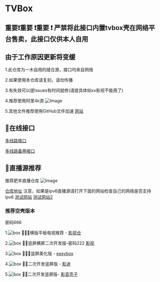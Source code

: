 # TVBox

**重要❗重要 ❗重要 ❗**
严禁将此接口内置tvbox壳在网络平台售卖，此接口仅供本人自用
----------
由于工作原因更新将变缓
----------

1.此仓库为一木自用的缝合源，接口均来自网络

2.如果使用本仓库请复刻，请勿传播

3.有失效可以提Issues有时间就修(请提具体如xx影视不能用了)

4.推荐使用阿里4k源
![Image](https://m.360buyimg.com/babel/jfs/t1/18649/35/19050/90124/6373edccEb854a78a/08a8f8ac153a9ea8.jpg)

5.其他文件推荐使用GitHub文件加速
[网站](https://ghproxy.com/)


## 🐳在线接口

[多线路接口](https://ghproxy.com/https://raw.githubusercontent.com/xianyuyimu/TVBOX-/main/TVBox/一木多线路.json)

[多线路备用接口](https://ghcy.eu.org/https://raw.githubusercontent.com/xianyuyimu/TVBOX-/main/TVBox/%E4%B8%80%E6%9C%A8%E5%A4%9A%E7%BA%BF%E8%B7%AF.json)


## 🐊直播源推荐
推荐肥羊直播仓库
![Image](https://pic.ziyuan.wang/2023/09/09/guest_9f112137eb4d9.jpg)

[仓库地址](https://github.com/youshandefeiyang/LiveRedirect)
注意，如果是ipv6直播源请打开下面的网站检查自己的网络是否支持ipv6
[测试网站](https://ipw.cn/)
[测试网站2](http://test-ipv6.com/index.html.zh_CN)
### 推荐空壳版本
密码666

1.![box](https://ghproxy.com/https://raw.githubusercontent.com/xianyuyimu/TVBOX-/8e5324489582b940beb2bc9096f58f9131806c5a/一木源/tu/IMG_20230708_021944.jpg) 🥂🥂🥂横版平板电视推荐 - [影视仓](https://qiqi2020.lanzoub.com/b09svqv1c)

2.![box](https://ghproxy.com/https://raw.githubusercontent.com/xianyuyimu/TVBOX-/0ea37c5de552f39ab79cad2d4dd1e940db21bd78/一木源/tu/IMG_20230708_023440.jpg) 🥂🥂竖屏横屏二次开发版-密码222 [影视](https://qiqi2020.lanzoub.com/b09svqv1c)

3.![box](https://ghproxy.com/https://raw.githubusercontent.com/xianyuyimu/TVBOX-/8e5324489582b940beb2bc9096f58f9131806c5a/一木源/tu/IMG_20230708_022030.jpg) 🥂🥂🥂竖屏美化版 - [easybox](https://qiqi2020.lanzoub.com/b09svqv1c)

4.![box](https://ghproxy.com/https://raw.githubusercontent.com/xianyuyimu/TVBOX-/0ea37c5de552f39ab79cad2d4dd1e940db21bd78/一木源/tu/IMG_20230708_023111.jpg) 🥂🥂二次开发竖屏版 - [影迷](https://qiqi2020.lanzoub.com/b09svqv1c)

5.![box](https://ghproxy.com/https://raw.githubusercontent.com/xianyuyimu/TVBOX-/803096ca694e26bf4e4b71b7b87e0ec52d4acdc6/一木源/tu/2c8b0baabc5c7afa.png) 🥂🥂二次开发竖屏版- [影音壳子](https://support.qq.com/embed/phone/428437/faqs/127190)

